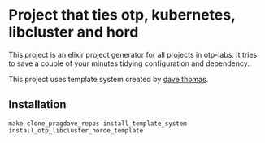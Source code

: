 # Project that ties otp, kubernetes, libcluster and hord
This project is an elixir project generator for all projects in otp-labs. It tries to save a couple of your minutes tidying configuration and dependency.
 
This project uses template system created by [dave thomas](https://pragdave.me/blog/2017/04/18/elixir-project-generator.html).

## Installation
```shell
make clone_pragdave_repos install_template_system install_otp_libcluster_horde_template
```
